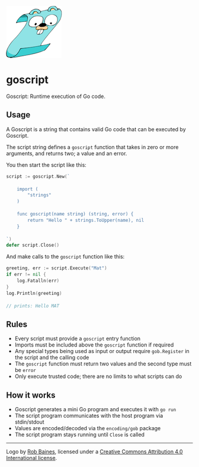 ![Goscript logo by Rob Baines](goscript-logo-small.png)

# goscript

Goscript: Runtime execution of Go code.

## Usage

A Goscript is a string that contains valid Go code that can be executed by Goscript.

The script string defines a `goscript` function that takes in zero or more
arguments, and returns two; a value and an error.

You then start the script like this:

```go
script := goscript.New(`
	
	import (
		"strings"
	)
	
	func goscript(name string) (string, error) {
		return "Hello " + strings.ToUpper(name), nil
	}
	
`)
defer script.Close()
```

And make calls to the `goscript` function like this:

```go
greeting, err := script.Execute("Mat")
if err != nil {
	log.Fatalln(err)
}
log.Println(greeting)

// prints: Hello MAT
```

## Rules

* Every script must provide a `goscript` entry function
* Imports must be included above the `goscript` function if required
* Any special types being used as input or output require `gob.Register` in the script and the calling code
* The `goscript` function must return two values and the second type must be `error`
* Only execute trusted code; there are no limits to what scripts can do

## How it works

* Goscript generates a mini Go program and executes it with `go run`
* The script program communicates with the host program via stdin/stdout
* Values are encoded/decoded via the `encoding/gob` package
* The script program stays running until `Close` is called

---

Logo by [Rob Baines](https://twitter.com/telecoda), licensed under a [Creative Commons Attribution 4.0 International license](https://creativecommons.org/licenses/by/4.0/).